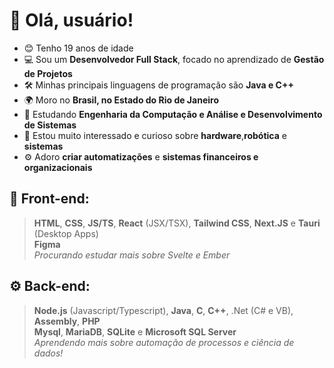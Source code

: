 #  :wave: Olá, usuário!
- 😊 Tenho 19 anos de idade
- 💻 Sou um **Desenvolvedor Full Stack**, focado no aprendizado de **Gestão de Projetos**
- 🛠️ Minhas principais linguagens de programação são **Java e C++**
- 🌍 Moro no **Brasil, no Estado do Rio de Janeiro**
- 📕 Estudando **Engenharia da Computação e Análise e Desenvolvimento de Sistemas**
- 🤖 Estou muito interessado e curioso sobre **hardware**,**robótica** e **sistemas**
- ⚙️ Adoro **criar automatizações** e **sistemas financeiros e organizacionais**


## :art: Front-end:
> **HTML**, **CSS**, **JS/TS**, **React** (JSX/TSX), **Tailwind CSS**, **Next.JS** e **Tauri** (Desktop Apps)<br>
> **Figma**<br>
> *Procurando estudar mais sobre Svelte e Ember*

## :gear: Back-end:
> **Node.js** (Javascript/Typescript), **Java**, **C**, **C++**, .Net (C# e VB), **Assembly**, **PHP**<br>
> **Mysql**, **MariaDB**, **SQLite** e **Microsoft SQL Server**<br>
> *Aprendendo mais sobre automação de processos e ciência de dados!*

